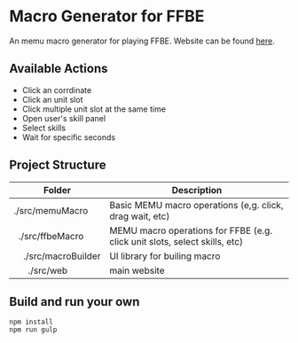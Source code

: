 # Macro Generator for FFBE

An memu macro generator for playing FFBE.
Website can be found [here](https://ffbe-memu-macro-builder.github.io/).

## Available Actions

- Click an corrdinate
- Click an unit slot
- Click multiple unit slot at the same time
- Open user's skill panel
- Select skills
- Wait for specific seconds

## Project Structure

| Folder | Description |
| ------ | ----------- |
| ./src/memuMacro | Basic MEMU macro operations (e,g. click, drag wait, etc) |
| &nbsp;&nbsp;./src/ffbeMacro | MEMU macro operations for FFBE (e.g. click unit slots, select skills, etc) |
| &nbsp;&nbsp;&nbsp;&nbsp;./src/macroBuilder | UI library for builing macro |
| &nbsp;&nbsp;&nbsp;&nbsp;&nbsp;&nbsp;./src/web | main website |

## Build and run your own

```
npm install
npm run gulp
```
